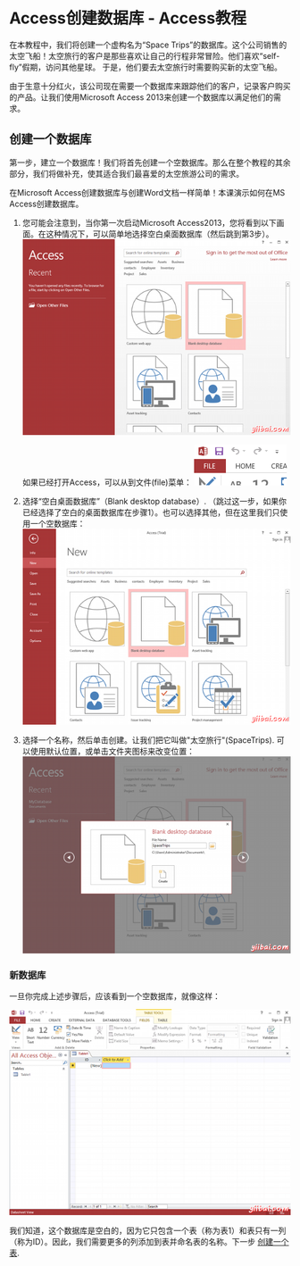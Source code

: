 # Access创建数据库 - Access教程

在本教程中，我们将创建一个虚构名为“Space Trips”的数据库。这个公司销售的太空飞船！太空旅行的客户是那些喜欢让自己的行程非常冒险。他们喜欢“self-fly”假期，访问其他星球。 于是，他们要去太空旅行时需要购买新的太空飞船。

由于生意十分红火，该公司现在需要一个数据库来跟踪他们的客户，记录客户购买的产品。让我们使用Microsoft Access 2013来创建一个数据库以满足他们的需求。

## 创建一个数据库

第一步，建立一个数据库！我们将首先创建一个空数据库。那么在整个教程的其余部分，我们将做补充，使其适合我们最喜爱的太空旅游公司的需求。

在Microsoft Access创建数据库与创建Word文档一样简单！本课演示如何在MS Access创建数据库。

1.  您可能会注意到，当你第一次启动Microsoft Access2013，您将看到以下画面。在这种情况下，可以简单地选择空白桌面数据库（然后跳到第3步）。 ![MS Access 2013: Creating a new database in Access - step 1a](../img/0IK31060-0.png)

    如果已经打开Access，可以从到文件(file)菜单： ![MS Access 2013: Creating a new database in Access - step 1](../img/0IK35320-1.png)

2.  选择“空白桌面数据库”（Blank desktop database）. （跳过这一步，如果你已经选择了空白的桌面数据库在步骤1）。也可以选择其他，但在这里我们只使用一个空数据库： ![MS Access 2013: Creating a new database in Access - step 2](../img/0IK35H7-2.png)
3.  选择一个名称，然后单击创建。让我们把它叫做"太空旅行"(SpaceTrips). 可以使用默认位置，或单击文件夹图标来改变位置： ![MS Access 2013: Creating a new database in Access - step 3](../img/0IK31433-3.png)

### 新数据库

一旦你完成上述步骤后，应该看到一个空数据库，就像这样：

![MS Access 2013: Creating a new database in Access - step 4](../img/0IK3Na-4.png)

我们知道，这个数据库是空白的，因为它只包含一个表（称为表1）和表只有一列（称为ID）。因此，我们需要更多的列添加到表并命名表的名称。下一步 [创建一个表](http://www.yiibai.com/access/create_a_table.html).

